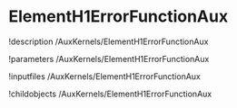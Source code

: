 <!-- MOOSE Documentation Stub: Remove this when content is added. -->

# ElementH1ErrorFunctionAux
!description /AuxKernels/ElementH1ErrorFunctionAux

!parameters /AuxKernels/ElementH1ErrorFunctionAux

!inputfiles /AuxKernels/ElementH1ErrorFunctionAux

!childobjects /AuxKernels/ElementH1ErrorFunctionAux
